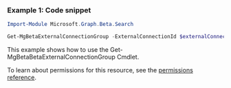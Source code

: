 ### Example 1: Code snippet

```powershellImport-Module Microsoft.Graph.Beta.Search

Get-MgBetaExternalConnectionGroup -ExternalConnectionId $externalConnectionId -ExternalGroupId $externalGroupId
```
This example shows how to use the Get-MgBetaBetaExternalConnectionGroup Cmdlet.
To learn about permissions for this resource, see the [permissions reference](/graph/permissions-reference).

